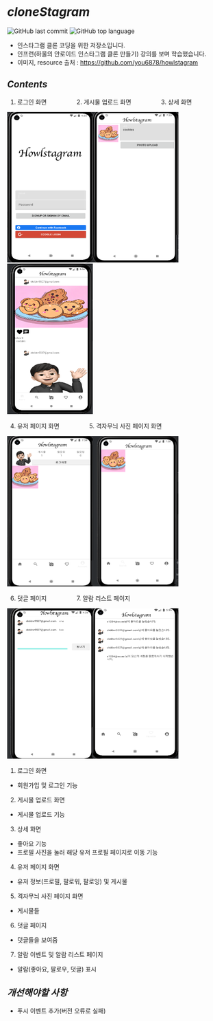 # *cloneStagram*

![GitHub last commit](https://img.shields.io/github/last-commit/ichanguk/cloneStagram?style=flat-square) ![GitHub top language](https://img.shields.io/github/languages/top/ichanguk/cloneStagram?color=orange&logo=java&style=flat-square)

- 인스타그램 클론 코딩을 위한 저장소입니다.
- 인프런(하울의 안로이드 인스타그램 클론 만들기) 강의를 보며 학습했습니다.
- 이미지, resource 출처 : https://github.com/you6878/howlstagram

## *Contents*
1. 로그인 화면　　　　　2. 게시물 업로드 화면　　　　　3. 상세 화면

<img src=https://github.com/ichanguk/cloneStagram/blob/master/images/%EB%A1%9C%EA%B7%B8%EC%9D%B8%ED%99%94%EB%A9%B42.png width="200" height="350"><img src=https://github.com/ichanguk/cloneStagram/blob/master/images/addPhoto.png width="200" height="350"><img src=https://github.com/ichanguk/cloneStagram/blob/master/images/detail2.png width="200" height="350">

4. 유저 페이지 화면　　　　　5. 격자무늬 사진 페이지 화면

<img src=https://github.com/ichanguk/cloneStagram/blob/master/images/user.png width="200" height="350"><img src=https://github.com/ichanguk/cloneStagram/blob/master/images/%EA%B2%A9%EC%9E%90.png width="200" height="350">

6. 덧글 페이지　　　　　7. 알람 리스트 페이지

<img src=https://github.com/ichanguk/cloneStagram/blob/master/images/%EB%8D%A7%EA%B8%80%ED%8E%98%EC%9D%B4%EC%A7%80.png width="200" height="350"><img src=https://github.com/ichanguk/cloneStagram/blob/master/images/alarmList.png width="200" height="350">

1. 로그인 화면
- 회원가입 및 로그인 기능

2. 게시물 업로드 화면
- 게시물 업로드 기능

3. 상세 화면
- 좋아요 기능
- 프로필 사진을 눌러 해당 유저 프로필 페이지로 이동 기능

4. 유저 페이지 화면
- 유저 정보(프로필, 팔로워, 팔로잉) 및 게시물

5. 격자무늬 사진 페이지 화면
- 게시물들

6. 덧글 페이지
- 덧글들을 보여줌

7. 알람 이벤트 및 알람 리스트 페이지
- 알람(좋아요, 팔로우, 덧글) 표시

## *개선해야할 사항*
- 푸시 이벤트 추가(버전 오류로 실패)